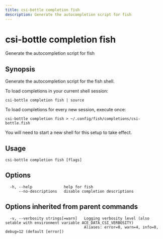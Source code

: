 ```yaml
---
title: csi-bottle completion fish
description: Generate the autocompletion script for fish
---
```


<!--
This documentation is auto generated by a script.
Please do not edit this file directly.
-->

<!-- markdownlint-disable-next-line single-title -->
# csi-bottle completion fish

Generate the autocompletion script for fish

## Synopsis

Generate the autocompletion script for the fish shell.

To load completions in your current shell session:

	csi-bottle completion fish | source

To load completions for every new session, execute once:

	csi-bottle completion fish > ~/.config/fish/completions/csi-bottle.fish

You will need to start a new shell for this setup to take effect.


## Usage

```plaintext
csi-bottle completion fish [flags]
```

## Options

```plaintext
  -h, --help              help for fish
      --no-descriptions   disable completion descriptions
```

## Options inherited from parent commands

```plaintext
  -v, --verbosity strings[=warn]   Logging verbosity level (also setable with environment variable ACE_DATA_CSI_VERBOSITY)
                                   Aliases: error=0, warn=4, info=8, debug=12 (default [error])
```
